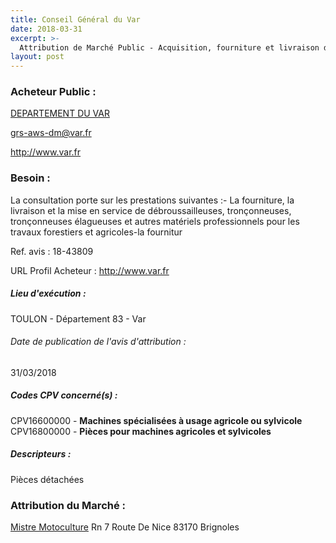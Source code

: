 ```yaml
---
title: Conseil Général du Var
date: 2018-03-31
excerpt: >-
  Attribution de Marché Public - Acquisition, fourniture et livraison de pièces détachées et maintenance des petits matériels agricoles et forestiers
layout: post
---
```


### Acheteur Public : 
<a href="/acheteur-137/siren-228300018"> DEPARTEMENT DU VAR</a><br/>



grs-aws-dm@var.fr


http://www.var.fr
### Besoin :

La consultation porte sur les prestations suivantes :- La fourniture, la livraison et la mise en service de débroussailleuses, tronçonneuses, tronçonneuses élagueuses et autres matériels professionnels pour les travaux forestiers et agricoles-la fournitur

Ref. avis : 18-43809

URL Profil Acheteur : http://www.var.fr

##### Lieu d'exécution :

TOULON - Département 83 - Var

###### Date de publication de l'avis d'attribution : 
31/03/2018

##### Codes CPV concerné(s) :
CPV16600000 - **Machines spécialisées à usage agricole ou sylvicole** <br/>
CPV16800000 - **Pièces pour machines agricoles et sylvicoles** <br/>

##### Descripteurs :
Pièces détachées <br/>

### Attribution du Marché :
<a href="/entreprise-555/siren-402294888"> Mistre Motoculture</a>    Rn 7 Route De Nice 83170 Brignoles <br/>
